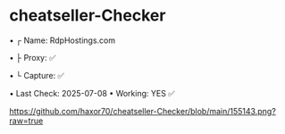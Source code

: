 # cheatseller-Checker

• ┌ Name: RdpHostings.com

• ├ Proxy:  ✅

• └ Capture: ✅

• Last Check: 2025-07-08
• Working: YES ✅

https://github.com/haxor70/cheatseller-Checker/blob/main/155143.png?raw=true
